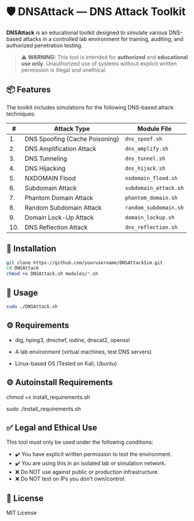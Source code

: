 # 🛡️ DNSAttack — DNS Attack Toolkit

**DNSAttack** is an educational toolkit designed to simulate various DNS-based attacks in a controlled lab environment for training, auditing, and authorized penetration testing.

> ⚠️ **WARNING:** This tool is intended for **authorized** and **educational use only**. Unauthorized use of systems without explicit written permission is illegal and unethical.

## 📦 Features

The toolkit includes simulations for the following DNS-based attack techniques:

| #   | Attack Type                 | Module File               |
|-----|-----------------------------|----------------------------|
| 1.  | DNS Spoofing (Cache Poisoning) | `dns_spoof.sh`           |
| 2.  | DNS Amplification Attack    | `dns_amplify.sh`           |
| 3.  | DNS Tunneling               | `dns_tunnel.sh`            |
| 4.  | DNS Hijacking               | `dns_hijack.sh`            |
| 5.  | NXDOMAIN Flood              | `nxdomain_flood.sh`        |
| 6.  | Subdomain Attack            | `subdomain_attack.sh`      |
| 7.  | Phantom Domain Attack       | `phantom_domain.sh`        |
| 8.  | Random Subdomain Attack     | `random_subdomain.sh`      |
| 9.  | Domain Lock-Up Attack       | `domain_lockup.sh`         |
| 10. | DNS Reflection Attack       | `dns_reflection.sh`        |

## 🔧 Installation

```bash
git clone https://github.com/yourusername/DNSAttackSim.git
cd DNSAttack
chmod +x DNSAttack.sh modules/*.sh
```

## 🚀 Usage

```bash
sudo ./DNSAttack.sh
```

## ⚙️ Requirements

- dig, hping3, dnschef, iodine, dnscat2, openssl

- A lab environment (virtual machines, test DNS servers)

- Linux-based OS (Tested on Kali, Ubuntu)

## ⚙️ Autoinstall Requirements

chmod +x install_requirements.sh 

sudo ./install_requirements.sh  

## ✅ Legal and Ethical Use

This tool must only be used under the following conditions:

- ✔️ You have explicit written permission to test the environment.
- ✔️ You are using this in an isolated lab or simulation network.
- ❌ Do NOT use against public or production infrastructure.
- ❌ Do NOT test on IPs you don’t own/control.

## 📜 License

MIT License

